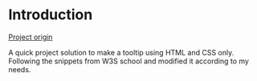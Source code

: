 # Introduction

[Project origin](https://roadmap.sh/projects/tooltip-ui)

A quick project solution to make a tooltip using HTML and CSS only. Following
the snippets from W3S school and modified it according to my needs.
